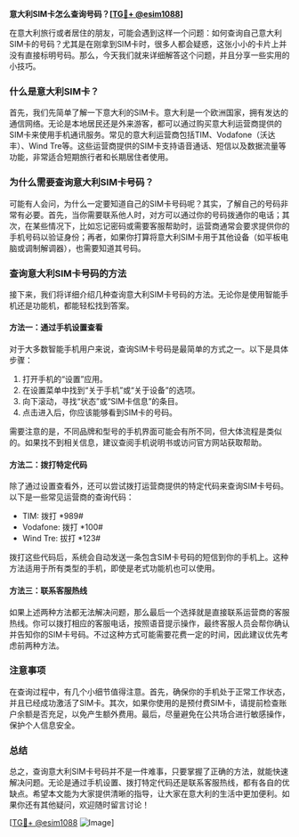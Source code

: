 **意大利SIM卡怎么查询号码？[[TG💪+ @esim1088](https://t.me/s/esim1088)]**

在意大利旅行或者居住的朋友，可能会遇到这样一个问题：如何查询自己意大利SIM卡的号码？尤其是在刚拿到SIM卡时，很多人都会疑惑，这张小小的卡片上并没有直接标明号码。那么，今天我们就来详细解答这个问题，并且分享一些实用的小技巧。

### 什么是意大利SIM卡？

首先，我们先简单了解一下意大利的SIM卡。意大利是一个欧洲国家，拥有发达的通信网络。无论是本地居民还是外来游客，都可以通过购买意大利运营商提供的SIM卡来使用手机通讯服务。常见的意大利运营商包括TIM、Vodafone（沃达丰）、Wind Tre等。这些运营商提供的SIM卡支持语音通话、短信以及数据流量等功能，非常适合短期旅行者和长期居住者使用。

### 为什么需要查询意大利SIM卡号码？

可能有人会问，为什么一定要知道自己的SIM卡号码呢？其实，了解自己的号码非常有必要。首先，当你需要联系他人时，对方可以通过你的号码拨通你的电话；其次，在某些情况下，比如忘记密码或需要客服帮助时，运营商通常会要求提供你的手机号码以验证身份；再者，如果你打算将意大利SIM卡用于其他设备（如平板电脑或调制解调器），也需要知道其号码。

### 查询意大利SIM卡号码的方法

接下来，我们将详细介绍几种查询意大利SIM卡号码的方法。无论你是使用智能手机还是功能机，都能轻松找到答案。

#### 方法一：通过手机设置查看

对于大多数智能手机用户来说，查询SIM卡号码是最简单的方式之一。以下是具体步骤：

1. 打开手机的“设置”应用。
2. 在设置菜单中找到“关于手机”或“关于设备”的选项。
3. 向下滚动，寻找“状态”或“SIM卡信息”的条目。
4. 点击进入后，你应该能够看到SIM卡的号码。

需要注意的是，不同品牌和型号的手机界面可能会有所不同，但大体流程是类似的。如果找不到相关信息，建议查阅手机说明书或访问官方网站获取帮助。

#### 方法二：拨打特定代码

除了通过设置查看外，还可以尝试拨打运营商提供的特定代码来查询SIM卡号码。以下是一些常见运营商的查询代码：

- TIM: 拨打 *989#
- Vodafone: 拨打 *100#
- Wind Tre: 拔打 *123#

拨打这些代码后，系统会自动发送一条包含SIM卡号码的短信到你的手机上。这种方法适用于所有类型的手机，即使是老式功能机也可以使用。

#### 方法三：联系客服热线

如果上述两种方法都无法解决问题，那么最后一个选择就是直接联系运营商的客服热线。你可以拨打相应的客服电话，按照语音提示操作，最终客服人员会帮你确认并告知你的SIM卡号码。不过这种方式可能需要花费一定的时间，因此建议优先考虑前两种方法。

### 注意事项

在查询过程中，有几个小细节值得注意。首先，确保你的手机处于正常工作状态，并且已经成功激活了SIM卡。其次，如果你使用的是预付费SIM卡，请提前检查账户余额是否充足，以免产生额外费用。最后，尽量避免在公共场合进行敏感操作，保护个人信息安全。

### 总结

总之，查询意大利SIM卡号码并不是一件难事，只要掌握了正确的方法，就能快速解决问题。无论是通过手机设置、拨打特定代码还是联系客服热线，都有各自的优缺点。希望本文能为大家提供清晰的指导，让大家在意大利的生活中更加便利。如果你还有其他疑问，欢迎随时留言讨论！

[[TG💪+ @esim1088](https://t.me/s/esim1088) ![Image](https://i.postimg.cc/4NQfJmqS/Snipaste-2025-05-13-00-14-12.png)]